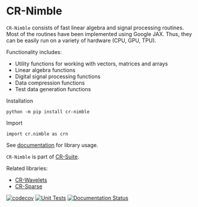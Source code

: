 # CR-Nimble

`CR-Nimble` consists of fast linear algebra
and signal processing routines.
Most of the routines have been implemented using
Google JAX. Thus, they can be easily run on
a variety of hardware (CPU, GPU, TPU).

Functionality includes:

* Utility functions for working with vectors, matrices and arrays
* Linear algebra functions
* Digital signal processing functions
* Data compression functions
* Test data generation functions


Installation

```{shell}
python -m pip install cr-nimble
```

Import

```{python}
import cr.nimble as crn
```

See [documentation](https://cr-nimble.readthedocs.io)
for library usage.

`CR-Nimble` is part of
[CR-Suite](https://carnotresearch.github.io/cr-suite/).

Related libraries:

* [CR-Wavelets](https://cr-wavelets.readthedocs.io)
* [CR-Sparse](https://cr-sparse.readthedocs.io)


[![codecov](https://codecov.io/gh/carnotresearch/cr-nimble/branch/main/graph/badge.svg?token=PX1MGTZ7VL)](https://codecov.io/gh/carnotresearch/cr-nimble) 
[![Unit Tests](https://github.com/carnotresearch/cr-nimble/actions/workflows/ci.yml/badge.svg)](https://github.com/carnotresearch/cr-nimble/actions/workflows/ci.yml)
[![Documentation Status](https://readthedocs.org/projects/cr-nimble/badge/?version=latest)](https://cr-nimble.readthedocs.io/en/latest/?badge=latest)
